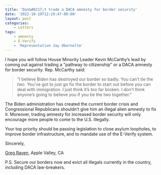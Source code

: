 ```yaml
---
title: 'Don&#8217;t trade a DACA amnesty for border security'
date: '2022-10-19T12:29:47-08:00'
layout: post
categories:
    - Letters
tags:
    - amnesty
    - E-Verify
    - 'Representative Jay Obernolte'
---
```


I hope you will follow House Minority Leader Kevin McCarthy’s lead by coming out against trading a "pathway to citizenship" or a DACA amnesty for border security. Rep. McCarthy said:

> "I believe Biden has destroyed our border so badly. You can’t tie the two. You’ve got to just go fix the border to start out before you can deal with immigration. I just think it’s too far broken. I don’t think anyone’s going to believe you if you tie the two together."

The Biden administration has created the current border crisis and Congressional Republicans shouldn’t give him an illegal alien amnesty to fix it. Moreover, trading amnesty for increased border security will only encourage more people to come to the U.S. illegally.

Your top priority should be passing legislation to close asylum loopholes, to improve border infrastructure, and to mandate use of the E-Verify system.

Sincerely,

[Greg Raven](https://www.gregraven.org/), Apple Valley, CA

P.S. Secure our borders now and evict all illegals currently in the country, including DACA law-breakers.